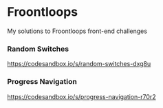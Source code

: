 # Froontloops
My solutions to Froontloops front-end challenges

### Random Switches
https://codesandbox.io/s/random-switches-dxg8u

### Progress Navigation
https://codesandbox.io/s/progress-navigation-r70r2

